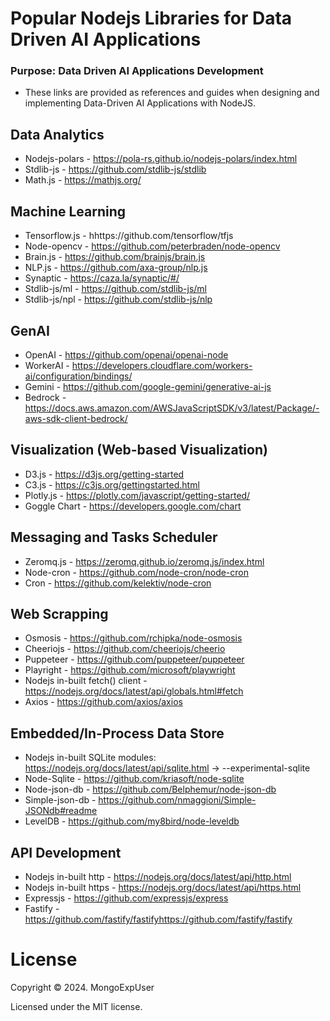 # Popular Nodejs Libraries for Data Driven AI Applications

### Purpose:  Data Driven AI Applications Development                                                                                          
- These links are provided as references and guides when designing and implementing Data-Driven AI Applications with NodeJS.
    
 
## Data Analytics 
- Nodejs-polars - https://pola-rs.github.io/nodejs-polars/index.html
- Stdlib-js - https://github.com/stdlib-js/stdlib
- Math.js - https://mathjs.org/


## Machine Learning
- Tensorflow.js - hhttps://github.com/tensorflow/tfjs
- Node-opencv - https://github.com/peterbraden/node-opencv
- Brain.js - https://github.com/brainjs/brain.js
- NLP.js - https://github.com/axa-group/nlp.js 
- Synaptic - https://caza.la/synaptic/#/
- Stdlib-js/ml - https://github.com/stdlib-js/ml
- Stdlib-js/npl - https://github.com/stdlib-js/nlp


## GenAI
- OpenAI - https://github.com/openai/openai-node
- WorkerAI - https://developers.cloudflare.com/workers-ai/configuration/bindings/
- Gemini - https://github.com/google-gemini/generative-ai-js
- Bedrock - https://docs.aws.amazon.com/AWSJavaScriptSDK/v3/latest/Package/-aws-sdk-client-bedrock/


## Visualization (Web-based Visualization)
- D3.js - https://d3js.org/getting-started
- C3.js - https://c3js.org/gettingstarted.html
- Plotly.js - https://plotly.com/javascript/getting-started/
- Goggle Chart - https://developers.google.com/chart


## Messaging and Tasks Scheduler
- Zeromq.js - https://zeromq.github.io/zeromq.js/index.html
- Node-cron - https://github.com/node-cron/node-cron
- Cron - https://github.com/kelektiv/node-cron


## Web Scrapping
- Osmosis - https://github.com/rchipka/node-osmosis
- Cheeriojs - https://github.com/cheeriojs/cheerio
- Puppeteer - https://github.com/puppeteer/puppeteer
- Playright - https://github.com/microsoft/playwright
- Nodejs in-built fetch() client - https://nodejs.org/docs/latest/api/globals.html#fetch
- Axios - https://github.com/axios/axios



## Embedded/In-Process Data Store
- Nodejs in-built SQLite modules: https://nodejs.org/docs/latest/api/sqlite.html  -> --experimental-sqlite
- Node-Sqlite - https://github.com/kriasoft/node-sqlite
- Node-json-db  - https://github.com/Belphemur/node-json-db
- Simple-json-db - https://github.com/nmaggioni/Simple-JSONdb#readme
- LevelDB - https://github.com/my8bird/node-leveldb


## API Development
- Nodejs in-built http - https://nodejs.org/docs/latest/api/http.html
- Nodejs in-built https - https://nodejs.org/docs/latest/api/https.html
- Expressjs - https://github.com/expressjs/express
- Fastify -  https://github.com/fastify/fastifyhttps://github.com/fastify/fastify








# License

Copyright © 2024. MongoExpUser

Licensed under the MIT license.

